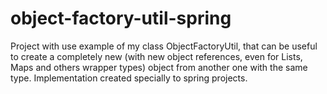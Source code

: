 # object-factory-util-spring
Project with use example of my class ObjectFactoryUtil, that can be useful to create a completely new (with new object references, even for Lists, Maps and others wrapper types) object from another one with the same type. Implementation created specially to spring projects.
